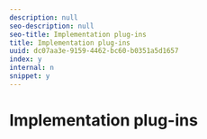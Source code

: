 ```yaml
---
description: null
seo-description: null
seo-title: Implementation plug-ins
title: Implementation plug-ins
uuid: dc07aa3e-9159-4462-bc60-b0351a5d1657
index: y
internal: n
snippet: y
---
```


# Implementation plug-ins

